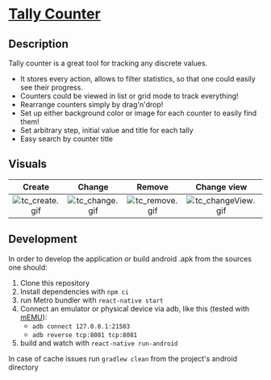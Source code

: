 # [Tally Counter](https://play.google.com/store/apps/details?id=com.k5md.tallycounter)

## Description

Tally counter is a great tool for tracking any discrete values.
- It stores every action, allows to filter statistics, so that one could easily see their progress.
- Counters could be viewed in list or grid mode to track everything!
- Rearrange counters simply by drag'n'drop!
- Set up either background color or image for each counter to easily find them!
- Set arbitrary step, initial value and title for each tally
- Easy search by counter title

## Visuals

Create|Change|Remove|Change view|Move|Statistics
:---:|:---:|:---:|:---:|:---:|:---:|
![tc_create.gif](https://s6.gifyu.com/images/tc_create.gif) | ![tc_change.gif](https://s6.gifyu.com/images/tc_change.gif) | ![tc_remove.gif](https://s6.gifyu.com/images/tc_remove.gif) | ![tc_changeView.gif](https://s6.gifyu.com/images/tc_changeView.gif) | ![tc_move.gif](https://s6.gifyu.com/images/tc_move.gif) | ![tc_stats.gif](https://s6.gifyu.com/images/tc_stats.gif)

## Development

In order to develop the application or build android .apk from the sources one should:
1. Clone this repository
2. Install dependencies with `npm ci`
3. run Metro bundler with `react-native start`
4. Connect an emulator or physical device via adb, like this (tested with [mEMU](https://www.memuplay.com/)):
	- `adb connect 127.0.0.1:21503`
	- `adb reverse tcp:8081 tcp:8081`
5. build and watch with `react-native run-android`

In case of cache issues run `gradlew clean` from the project's android directory